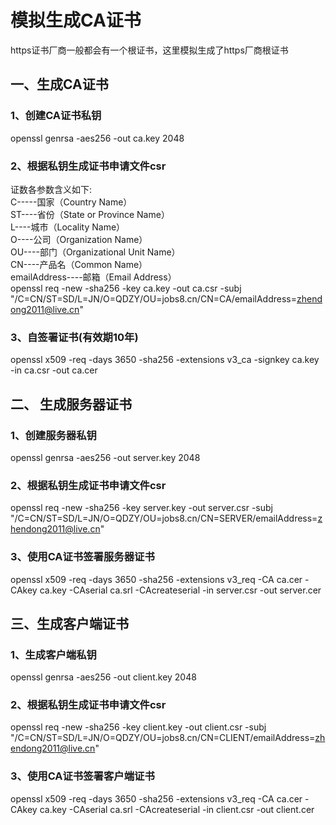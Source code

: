 # 模拟生成CA证书
https证书厂商一般都会有一个根证书，这里模拟生成了https厂商根证书

## 一、生成CA证书
### 1、创建CA证书私钥 </br>
openssl genrsa -aes256 -out ca.key 2048 </br>
### 2、根据私钥生成证书申请文件csr
证数各参数含义如下: </br>
C-----国家（Country Name）  </br>
ST----省份（State or Province Name） </br>
L----城市（Locality Name）  </br>
O----公司（Organization Name） </br>
OU----部门（Organizational Unit Name） </br>
CN----产品名（Common Name） </br>
emailAddress----邮箱（Email Address）</br>
openssl req -new -sha256 -key ca.key -out ca.csr -subj "/C=CN/ST=SD/L=JN/O=QDZY/OU=jobs8.cn/CN=CA/emailAddress=zhendong2011@live.cn" </br>
### 3、自签署证书(有效期10年)
openssl x509 -req -days 3650 -sha256 -extensions v3_ca -signkey ca.key -in ca.csr -out ca.cer </br>


## 二、 生成服务器证书
### 1、创建服务器私钥 
openssl genrsa -aes256 -out server.key 2048
### 2、根据私钥生成证书申请文件csr
openssl req -new -sha256 -key server.key -out server.csr -subj "/C=CN/ST=SD/L=JN/O=QDZY/OU=jobs8.cn/CN=SERVER/emailAddress=zhendong2011@live.cn"
### 3、使用CA证书签署服务器证书
openssl x509 -req -days 3650 -sha256 -extensions v3_req  -CA  ca.cer -CAkey ca.key  -CAserial ca.srl  -CAcreateserial -in server.csr -out server.cer


## 三、生成客户端证书
### 1、生成客户端私钥
openssl genrsa -aes256 -out client.key 2048
### 2、根据私钥生成证书申请文件csr
openssl req -new -sha256 -key client.key  -out client.csr -subj "/C=CN/ST=SD/L=JN/O=QDZY/OU=jobs8.cn/CN=CLIENT/emailAddress=zhendong2011@live.cn"
### 3、使用CA证书签署客户端证书
openssl x509 -req -days 3650 -sha256 -extensions v3_req  -CA  ca.cer -CAkey ca.key  -CAserial ca.srl  -CAcreateserial -in client.csr -out client.cer
